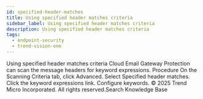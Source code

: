 ```yaml
---
id: specified-header-matches
title: Using specified header matches criteria
sidebar_label: Using specified header matches criteria
description: Using specified header matches criteria
tags:
  - endpoint-security
  - trend-vision-one
---
```


 Using specified header matches criteria Cloud Email Gateway Protection can scan the message headers for keyword expressions. Procedure On the Scanning Criteria tab, click Advanced. Select Specified header matches. Click the keyword expressions link. Configure keywords. © 2025 Trend Micro Incorporated. All rights reserved.Search Knowledge Base